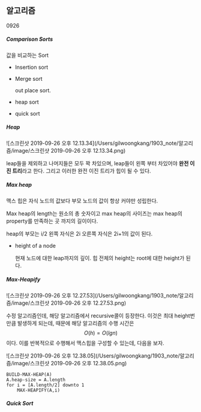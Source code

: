 ## 알고리즘

0926

##### Comparison Sorts

값을 비교하는 Sort

- Insertion sort

- Merge sort

  out place sort.

- heap sort

- quick sort

##### Heap

![스크린샷 2019-09-26 오후 12.13.34](/Users/gilwoongkang/1903_note/알고리즘/image/스크린샷 2019-09-26 오후 12.13.34.png)

leap들을 제외하고 나머지들은 모두 꽉 차있으며, leap들이 왼쪽 부터 차있어야 **완전 이진 트리**라고 한다. 그리고 이러한 완전 이진 트리가 힙이 될 수 있다.

##### Max heap 

맥스 힙은 자식 노드의 값보다 부모 노드의 값이 항상 커야만 성립한다. 

Max heap의 length는 원소의 총 숫자이고 max heap의 사이즈는  max heap의 property를 만족하는 곳 까지의 길이이다.

heap의 부모는 i/2 왼쪽 자식은 2i 오른쪽 자식은 2i+1의 값이 된다.

- height of a node 

  현재 노드에 대한 leap까지의 깊이. 힙 전체의 height는 root에 대한 height가 된다.

##### Max-Heapify

![스크린샷 2019-09-26 오후 12.27.53](/Users/gilwoongkang/1903_note/알고리즘/image/스크린샷 2019-09-26 오후 12.27.53.png)

수정 알고리즘인데, 해당 알고리즘에서 recursive콜이 등장한다. 이것은 최대 height번 만큼 발생하게 되는데, 때문에 해당 알고리즘의 수행 시간은 
$$
O(h)=O(lgn)
$$
이다. 이를 반복적으로 수행해서 맥스힙을 구성할 수 있는데, 다음을 보자.

![스크린샷 2019-09-26 오후 12.38.05](/Users/gilwoongkang/1903_note/알고리즘/image/스크린샷 2019-09-26 오후 12.38.05.png)

```sudo
BUILD-MAX-HEAP(A)
A.heap-size = A.length
for i = [A.length/2] downto 1
	MAX-HEAPIFY(A,i)
```

##### Quick Sort

